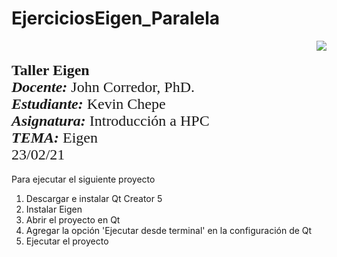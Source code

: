 # EjerciciosEigen_Paralela

<div> 
<img src="https://res-5.cloudinary.com/crunchbase-production/image/upload/c_lpad,h_256,w_256,f_auto,q_auto:eco/v1455514364/pim02bzqvgz0hibsra41.png" align="right"><br><br><FONT FACE="times new roman" SIZE=5>
<b> Taller Eigen </b>
<br>
<i><b>Docente:</b></i> John Corredor, PhD.
<br>
<i><b>Estudiante:</b></i> Kevin Chepe
<br>
<i><b>Asignatura:</b></i> Introducción a HPC
<br>
<i><b>TEMA:</b></i> Eigen
<br>
23/02/21
<br>
</FONT>
</div>


<br>
Para ejecutar el siguiente proyecto


1. Descargar e instalar Qt Creator 5
2. Instalar Eigen
3. Abrir el proyecto en Qt
4. Agregar la opción 'Ejecutar desde terminal' en la configuración de Qt
5. Ejecutar el proyecto


